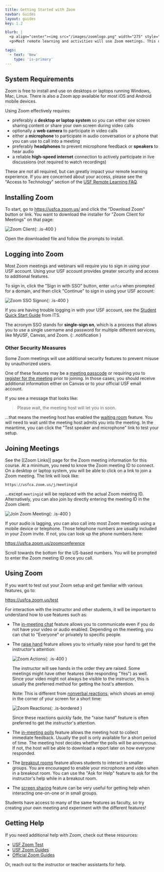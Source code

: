 ```yaml
---
title: Getting Started with Zoom
navbar: Guides
layout: guides
key: 1.2

blurb: |
  <p align="center"><img src="/images/zoomlogo.png" width="275" style="max-width: 100%;"/></p>
  <p>Most remote learning and activities will use Zoom meetings. This often includes remote lectures, office hours, appointments with on-campus student services, and advising. If you have not used Zoom with your USF account before, this guide will walk you through how to get setup for the first time.</p>

tags:
  - text: 'New'
    type: 'is-primary'
---
```


## System Requirements

Zoom is free to install and use on desktops or laptops running Windows, Mac, Linux. There is also a Zoom app available for most iOS and Android mobile devices.

Using Zoom effectively requires:

  - preferably a **desktop or laptop system** so you can either see screen sharing content or share your own screen during video calls
  - optionally a **web camera** to participate in video calls
  - either a **microphone** to participate in audio conversation or a phone that you can use to call into a meeting
  - preferably **headphones** to prevent microphone feedback or **speakers** to hear audio
  - a reliable **high-speed internet** connection to actively participate in live discussions (not required to watch recordings)

These are not all required, but can greatly impact your remote learning experience. If you are concerned about your access, please see the "Access to Technology" section of the [USF Remote Learning FAQ](https://myusf.usfca.edu/usf-together/students/faq).

## Installing Zoom

To start, go to <https://usfca.zoom.us/> and click the "Download Zoom" button or link. You want to download the installer for "Zoom Client for Meetings" on that page:

![Zoom Client](/images/zoomclient.png){: .is-400 }

Open the downloaded file and follow the prompts to install.

## Logging into Zoom

Most Zoom meetings and webinars will require you to sign in using your USF account. Using your USF account provides greater security and access to additional features.

To sign in, click the "Sign in with SSO" button, enter `usfca` when prompted for a domain, and then click "Continue" to sign in using your USF account:

![Zoom SSO Signon](/images/zoomsignin.gif){: .is-400 }

If you are having trouble logging in with your USF account, see the [Student Quick Start Guide](https://usf.service-now.com/kburl.do?article=KB13682) from ITS.

<i class="fas fa-info-circle"></i>
The acronym SSO stands for **single-sign on**, which is a process that allows you to use a single username and password for multiple different services, like MyUSF, Canvas, and Zoom.
{: .notification }

### Other Security Measures

Some Zoom meetings will use additional security features to prevent misuse by unauthorized users.

One of these features may be a [meeting passcode](https://support.zoom.us/hc/en-us/articles/360033559832-Meeting-and-webinar-passcodes) or requiring you to [register for the meeting](https://support.zoom.us/hc/en-us/articles/211579443-Setting-up-registration-for-a-meeting) prior to joining. In those cases, you should receive additional information either on Canvas or to your official USF email account.

If you see a message that looks like:

  > Please wait, the meeting host will let you in soon.

...that means the meeting host has enabled the [waiting room](https://support.zoom.us/hc/en-us/articles/115000332726-Waiting-Room) feature. You will need to wait until the meeting host admits you into the meeting. In the meantime, you can click the "Test speaker and microphone" link to test your setup.

## Joining Meetings

See the [[Zoom Links]] page for the Zoom meeting information for this course. At a minimum, you need to know the Zoom meeting ID to connect. On a desktop or laptop system, you will be able to click on a link to join a Zoom meeting. The link will look like:

```
https://usfca.zoom.us/j/meetingid
```

...except `meetingid` will be replaced with the actual Zoom meeting ID. Alternatively, you can also join by directly entering the meeting ID in the Zoom client:

![Join Zoom Meeting](/images/zoomjoin.png){: .is-400 }

If your audio is lagging, you can also call into most Zoom meetings using a mobile device or telephone. Those telephone numbers are usually included in your Zoom invite. If not, you can look up the phone numbers here:

<https://usfca.zoom.us/zoomconference>

Scroll towards the bottom for the US-based numbers. You will be prompted to enter the Zoom meeting ID once you call.

## Using Zoom

If you want to test out your Zoom setup and get familiar with various features, go to:

<https://usfca.zoom.us/test>

For interaction with the instructor and other students, it will be important to understand how to use features such as:

  - The [in-meeting chat](https://support.zoom.us/hc/en-us/articles/203650445-In-Meeting-Chat) feature allows you to communicate even if you do not have your video or audio enabled. Depending on the meeting, you can chat to "Everyone" or privately to specific people.

  - The [raise hand](https://support.zoom.us/hc/en-us/articles/200941109-Attendee-Controls-in-a-Meeting) feature allows you to virtually raise your hand to get the instructor's attention:

      ![Zoom Actions](/images/zoomactions.png){: .is-400 }

      The instructor will see hands in the order they are raised. Some meetings might have other features (like responding "Yes") as well. Since your video might not always be visible to the instructor, this is usually the preferred method for getting the host's attention.

      Note: This is different from [nonverbal reactions](https://support.zoom.us/hc/en-us/articles/115001286183-Non-verbal-feedback-and-reactions-), which shows an emoji in the corner of your screen for a short time:

      ![Zoom Reactions](/images/zoomreactions.png){: .is-bordered }

      Since these reactions quickly fade, the "raise hand" feature is often preferred to get the instructor's attention.

  - The [in-meeting polls](https://support.zoom.us/hc/en-us/articles/213756303-Polling-for-Meetings) feature allows the meeting host to collect immediate feedback. Usually the poll is only available for a short period of time. The meeting host decides whether the polls will be anonymous. If not, the host will be able to download a report later on how everyone responded.

  - The [breakout rooms](https://support.zoom.us/hc/en-us/articles/115005769646-Participating-in-Breakout-Rooms) feature allows students to interact in smaller groups. You are encouraged to enable your microphone and video when in a breakout room. You can use the "Ask for Help" feature to ask for the instructor's help while in a breakout room.

  - The [screen sharing](https://support.zoom.us/hc/en-us/articles/201362153-How-Do-I-Share-My-Screen-) feature can be very useful for getting help when interacting one-on-one or in small groups.

Students have access to many of the same features as faculty, so try creating your own meeting and experiment with the different features!

## Getting Help

If you need additional help with Zoom, check out these resources:

  - [USF Zoom Test](https://usfca.zoom.us/test)
  - [USF Zoom Guides](https://myusf.usfca.edu/ets/educational-technologies/zoom)
  - [Official Zoom Guides](https://support.zoom.us/hc/en-us)

Or, reach out to the instructor or teacher assistants for help.

